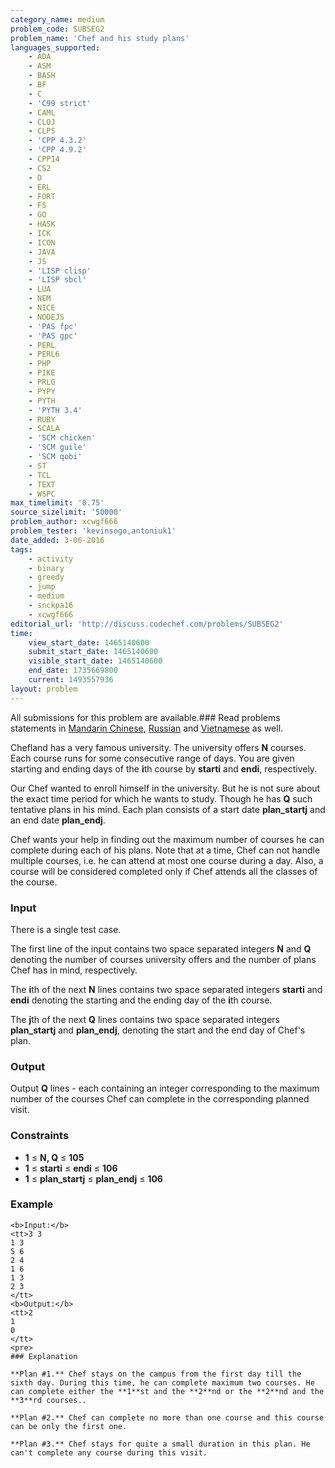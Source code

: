 ```yaml
---
category_name: medium
problem_code: SUBSEG2
problem_name: 'Chef and his study plans'
languages_supported:
    - ADA
    - ASM
    - BASH
    - BF
    - C
    - 'C99 strict'
    - CAML
    - CLOJ
    - CLPS
    - 'CPP 4.3.2'
    - 'CPP 4.9.2'
    - CPP14
    - CS2
    - D
    - ERL
    - FORT
    - FS
    - GO
    - HASK
    - ICK
    - ICON
    - JAVA
    - JS
    - 'LISP clisp'
    - 'LISP sbcl'
    - LUA
    - NEM
    - NICE
    - NODEJS
    - 'PAS fpc'
    - 'PAS gpc'
    - PERL
    - PERL6
    - PHP
    - PIKE
    - PRLG
    - PYPY
    - PYTH
    - 'PYTH 3.4'
    - RUBY
    - SCALA
    - 'SCM chicken'
    - 'SCM guile'
    - 'SCM qobi'
    - ST
    - TCL
    - TEXT
    - WSPC
max_timelimit: '0.75'
source_sizelimit: '50000'
problem_author: xcwgf666
problem_tester: 'kevinsogo,antoniuk1'
date_added: 3-06-2016
tags:
    - activity
    - binary
    - greedy
    - jump
    - medium
    - snckpa16
    - xcwgf666
editorial_url: 'http://discuss.codechef.com/problems/SUBSEG2'
time:
    view_start_date: 1465140600
    submit_start_date: 1465140600
    visible_start_date: 1465140600
    end_date: 1735669800
    current: 1493557936
layout: problem
---
```

All submissions for this problem are available.### Read problems statements in [Mandarin Chinese](/download/translated/SNCKPA16/mandarin/SUBSEG2.pdf), [Russian](/download/translated/SNCKPA16/russian/SUBSEG2.pdf) and [Vietnamese](/download/translated/SNCKPA16/vietnamese/SUBSEG2.pdf) as well.

Chefland has a very famous university. The university offers **N** courses. Each course runs for some consecutive range of days. You are given starting and ending days of the **i**th course by **starti** and **endi**, respectively.

Our Chef wanted to enroll himself in the university. But he is not sure about the exact time period for which he wants to study. Though he has **Q** such tentative plans in his mind. Each plan consists of a start date **plan\_startj** and an end date **plan\_endj**.

Chef wants your help in finding out the maximum number of courses he can complete during each of his plans. Note that at a time, Chef can not handle multiple courses, i.e. he can attend at most one course during a day. Also, a course will be considered completed only if Chef attends all the classes of the course.

### Input

There is a single test case.

The first line of the input contains two space separated integers **N** and **Q** denoting the number of courses university offers and the number of plans Chef has in mind, respectively.

The **i**th of the next **N** lines contains two space separated integers **starti** and **endi** denoting the starting and the ending day of the **i**th course.

The **j**th of the next **Q** lines contains two space separated integers **plan\_startj** and **plan\_endj**, denoting the start and the end day of Chef's plan.

### Output

Output **Q** lines - each containing an integer corresponding to the maximum number of the courses Chef can complete in the corresponding planned visit.

### Constraints

- **1** ≤ **N, Q** ≤ **105**
- **1** ≤ **starti** ≤ **endi** ≤ **106**
- **1** ≤ **plan\_startj** ≤ **plan\_endj** ≤ **106**
 
### Example

 ```
<b>Input:</b>
<tt>3 3
1 3
5 6
2 4
1 6
1 3
2 3
</tt>
<b>Output:</b>
<tt>2
1
0
</tt>
<pre>
### Explanation

**Plan #1.** Chef stays on the campus from the first day till the sixth day. During this time, he can complete maximum two courses. He can complete either the **1**st and the **2**nd or the **2**nd and the **3**rd courses..

**Plan #2.** Chef can complete no more than one course and this course can be only the first one.

**Plan #3.** Chef stays for quite a small duration in this plan. He can't complete any course during this visit.
